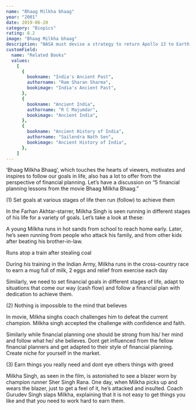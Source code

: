 ```yaml
---
name: "Bhaag Milkha bhaag"
year: "2001"
date: 2019-06-20
category: "Biopics"
rating: 8.2
image: "Bhaag Milkha bhaag"
description: "NASA must devise a strategy to return Apollo 13 to Earth safely after the spacecraft undergoes massive internal damage putting the lives of the three astronauts on board in jeopardy."
customField:
  name: "Related Books"
  values:
    [
      {
        bookname: "India's Ancient Past",
        authorname: "Ram Sharan Sharma",
        bookimage: "India's Ancient Past",
      },
      {
        bookname: "Ancient India",
        authorname: "R C Majumdar",
        bookimage: "Ancient India",
      },
      {
        bookname: "Ancient History of India",
        authorname: "Sailendra Nath Sen",
        bookimage: "Ancient History of India",
      },
    ]
---
```

‘Bhaag Milkha Bhaag’, which touches the hearts of viewers, motivates and inspires to follow our goals in life, also has a lot to offer from the perspective of financial planning. Let’s have a discussion on “5 financial planning lessons from the movie Bhaag Milkha Bhaag.”

(1) Set goals at various stages of life then run (follow) to achieve them

In the Farhan Akhtar-starrer, Milkha Singh is seen running in different stages of his life for a variety of goals. Let’s take a look at
these:

A young Milkha runs in hot sands from school to reach home early. Later, he’s seen running from people who attack his family, and from other kids after beating his brother-in-law.

Runs atop a train after stealing coal

During his training in the Indian Army, Milkha runs in the cross-country race to earn a mug full of milk, 2 eggs and relief from exercise each day

Similarly, we need to set financial goals in different stages of life, adapt to situations that come our way (cash flow) and follow a financial plan with dedication to achieve them.

(2) Nothing is impossible to the mind that believes

In movie, Milkha singhs coach challenges him to defeat the current champion. Milkha singh accepted the challenge with confidence and faith.


 
Similarly while financial planning one should be strong from his/ her mind and follow what he/ she believes. Dont get influenced from the fellow financial planners and get adapted to their style of financial planning. Create niche for yourself in the market.

(3) Earn things you really need and dont eye others things with greed

Milkha Singh, as seen in the film, is astonished to see a blazer worn by champion runner Sher Singh Rana. One day, when Milkha picks up and wears the blazer, just to get a feel of it, he’s attacked and insulted. Coach Gurudev Singh slaps Milkha, explaining that it is not easy to get things you like and that you need to work hard to earn them.



